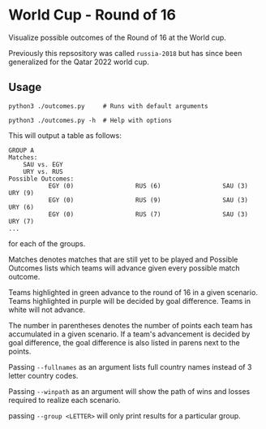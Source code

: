 # World Cup - Round of 16

Visualize possible outcomes of the Round of 16 at the World cup.

Previously this repsository was called `russia-2018` but has since
been generalized for the Qatar 2022 world cup.

## Usage
```
python3 ./outcomes.py     # Runs with default arguments

python3 ./outcomes.py -h  # Help with options 
```

This will output a table as follows:
```
GROUP A
Matches:
	SAU vs. EGY
	URY vs. RUS
Possible Outcomes:
           EGY (0)     	           RUS (6)     	           SAU (3)     	           URY (9)     
           EGY (0)     	           RUS (9)     	           SAU (3)     	           URY (6)     
           EGY (0)     	           RUS (7)     	           SAU (3)     	           URY (7)
...
```
for each of the groups.

Matches denotes matches that are still yet to be played and Possible Outcomes lists which teams will advance given every possible match outcome.

Teams highlighted in green advance to the round of 16 in a given scenario. Teams highlighted in purple will be decided by goal difference. Teams in white will not advance.

The number in parentheses denotes the number of points each team has accumulated in a given scenario. If a team's advancement is decided by goal difference, the goal difference is also listed in parens next to the points. 

Passing `--fullnames` as an argument lists full country names instead of 3 letter country codes.

Passing `--winpath` as an argument will show the path of wins and losses required to realize each scenario.

passing `--group <LETTER>` will only print results for a particular group.
